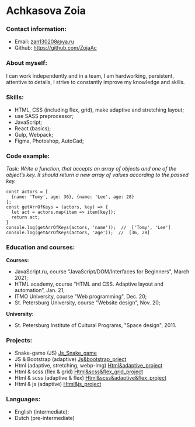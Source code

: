 # Achkasova Zoia


### Contact information:
* Email: zan130208@ya.ru
* Github: https://github.com/ZojaAc

### About myself: 
I can work independently and in a team, I am hardworking, persistent, attentive to details, I strive to constantly improve my knowledge and skills.

### Skills:
- HTML, CSS (including flex, grid), make adaptive and stretching layout;
- use SASS preprocessor;
- JavaScript;
- React (basics);
- Gulp, Webpack;
- Figma, Photoshop, AutoCad;

### Code example:
*Task: Write a function, that accepts an array of objects and one of the object’s key. It should return a new array of values according to the passed key.*
```
const actors = [
  {name: 'Tomy', age: 36}, {name: 'Lee', age: 28}
];
const getArrOfKeys = (actors, key) => {
  let act = actors.map(item => item[key]);
  return act;
}
console.log(getArrOfKeys(actors, 'name'));  //  ['Tomy', 'Lee']
console.log(getArrOfKeys(actors, 'age'));  //  [36, 28]
```

### Education and courses:
**Courses:**
- JavaScript.ru, course "JavaScript/DOM/Interfaces for Beginners", March 2021;
- HTML academy, course “HTML and CSS. Adaptive layout and automation”, Jan. 21;
- ITMO University, course "Web programming", Dec. 20;
- St. Petersburg University, course "Website design", Nov. 20;

**University:**
- St. Petersburg Institute of Cultural Programs, "Space design", 2011.

### Projects:
- Snake-game (JS) [Js_Snake_game](https://zojaac.github.io/snake/)
- JS & Bootstrap (adaptive) [Js&bootstrap_prject](https://zojaac.github.io/newspaper/)
- Html (adaptive, stretching, webp-img) [Html&adaptive_project](https://zojaac.github.io/1660491-sedona-21/index.html)
- Html & scss (flex & grid) [Html&scss&flex_grid_project](https://zojaac.github.io/doggy/)
- Html & scss (adaptive & flex) [Html&scss&adaptive&flex_project](https://zojaac.github.io/veles/)
- Html & js (adaptive) [Html&js_project](https://zojaac.github.io/menu/)

### Languages:
- English (intermediate);
- Dutch (pre-intermediate)
